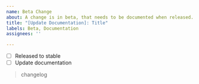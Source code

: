 ```yaml
---
name: Beta Change
about: A change is in beta, that needs to be documented when released.
title: "[Update Documentation]: Title"
labels: Beta, Documentation
assignees: ''

---
```


* [ ] Released to stable
* [ ] Update documentation

> changelog
